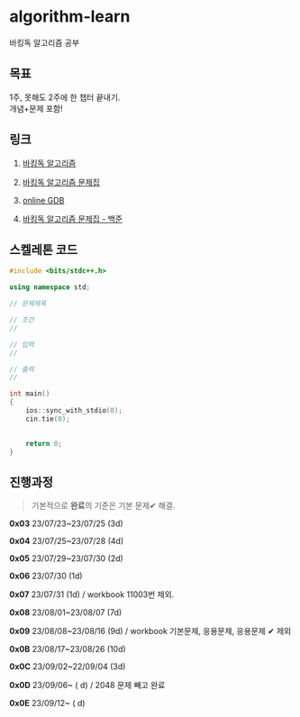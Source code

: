 # algorithm-learn

바킹독 알고리즘 공부


## 목표
1주, 못해도 2주에 한 챕터 끝내기.
<br>개념+문제 포함!


## 링크
1. [바킹독 알고리즘](https://blog.encrypted.gg/category/%EA%B0%95%EC%A2%8C/%EC%8B%A4%EC%A0%84%20%EC%95%8C%EA%B3%A0%EB%A6%AC%EC%A6%98?page=1)

2. [바킹독 알고리즘 문제집](https://github.com/encrypted-def/basic-algo-lecture/blob/master/workbook.md)

3. [online GDB](https://www.onlinegdb.com/)

4. [바킹독 알고리즘 문제집 - 백준](https://www.acmicpc.net/workbook/by/BaaaaaaaaaaarkingDog)


## 스켈레톤 코드
```C++
#include <bits/stdc++.h>

using namespace std;

// 문제제목

// 조건
// 

// 입력 
// 

// 출력
// 

int main()
{
    ios::sync_with_stdio(0);
    cin.tie(0);

   
    return 0;
}
```


## 진행과정
> 기본적으로 **완료**의 기준은 기본 문제✔ 해결.

**0x03** 23/07/23~23/07/25 (3d)

**0x04** 23/07/25~23/07/28 (4d)

**0x05** 23/07/29~23/07/30 (2d)

**0x06** 23/07/30 (1d)

**0x07** 23/07/31 (1d) / workbook 11003번 제외.

**0x08** 23/08/01~23/08/07 (7d)

**0x09** 23/08/08~23/08/16 (9d) / workbook 기본문제, 응용문제, 응용문제 ✔ 제외

**0x0B** 23/08/17~23/08/26 (10d)

**0x0C** 23/09/02~22/09/04 (3d) 

**0x0D** 23/09/06~ ( d) / 2048 문제 빼고 완료

**0x0E** 23/09/12~ ( d) 